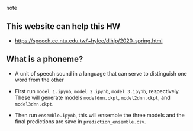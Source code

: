 note  

## This website can help this HW  
 * https://speech.ee.ntu.edu.tw/~hylee/dlhlp/2020-spring.html  


## What is a phoneme?  

  * A unit of speech sound in a language that can serve to distinguish one word from the other  


* First run `model 1.ipynb`, `model 2.ipynb`, `model 3.ipynb`, respectively. These will generate models `modeldnn.ckpt`, `model2dnn.ckpt`, and `model3dnn.ckpt`.

* Then run `ensemble.ipynb`, this will ensemble the three models and the final predictions are save in `prediction_ensemble.csv`.
